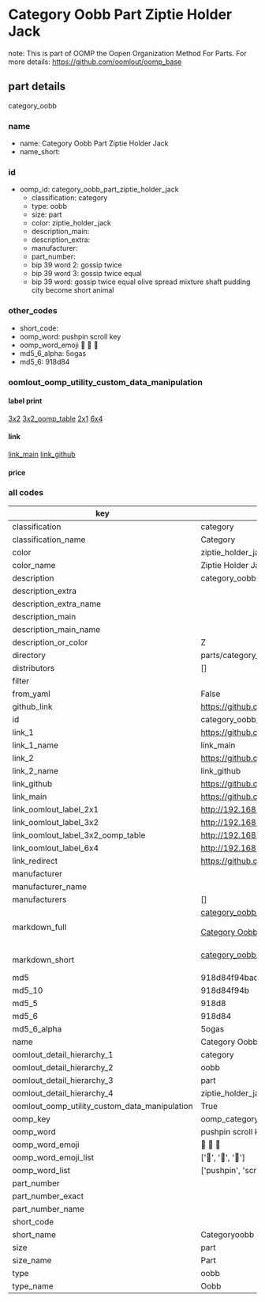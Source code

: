# Category Oobb Part Ziptie Holder Jack  

note: This is part of OOMP the Oopen Organization Method For Parts. For more details: https://github.com/oomlout/oomp_base

##  part details
  



category_oobb



### name
* name: Category Oobb Part Ziptie Holder Jack
* name_short: 
### id
* oomp_id: category_oobb_part_ziptie_holder_jack
  * classification: category
  * type: oobb
  * size: part
  * color: ziptie_holder_jack
  * description_main: 
  * description_extra: 
  * manufacturer: 
  * part_number: 
  * bip 39 word 2: gossip twice
  * bip 39 word 3: gossip twice equal
  * bip 39 word: gossip twice equal olive spread mixture shaft pudding city become short animal

### other_codes
* short_code: 
* oomp_word: pushpin scroll key
* oomp_word_emoji :pushpin: :scroll: :key:
* md5_6_alpha: 5ogas
* md5_6: 918d84






### oomlout_oomp_utility_custom_data_manipulation
#### label print
[3x2](http://192.168.1.245:1112/?label=oomp%205ogas)
[3x2_oomp_table](http://192.168.1.108:1112/?label=oomp%205ogas)
[2x1](http://192.168.1.242:1112/?label=oomp%205ogas)
[6x4](http://192.168.1.55:1112/?label=oomp%205ogas)    

#### link

[link_main](https://github.com/oomlout/oomlout_oomp_version_1_messy/tree/main/parts/category_oobb_part_ziptie_holder_jack) [link_github](https://github.com/oomlout/oomlout_oomp_version_1_messy/tree/main/parts/category_oobb_part_ziptie_holder_jack)                             

#### price







### all codes 
| key | value |  
| --- | --- |  
| classification | category |  
| classification_name | Category |  
| color | ziptie_holder_jack |  
| color_name | Ziptie Holder Jack |  
| description | category_oobb |  
| description_extra |  |  
| description_extra_name |  |  
| description_main |  |  
| description_main_name |  |  
| description_or_color | Z  |  
| directory | parts/category_oobb_part_ziptie_holder_jack |  
| distributors | [] |  
| filter |  |  
| from_yaml | False |  
| github_link | https://github.com/oomlout/oomlout_oomp_part_src/tree/main/parts/category_oobb_part_ziptie_holder_jack |  
| id | category_oobb_part_ziptie_holder_jack |  
| link_1 | https://github.com/oomlout/oomlout_oomp_version_1_messy/tree/main/parts/category_oobb_part_ziptie_holder_jack |  
| link_1_name | link_main |  
| link_2 | https://github.com/oomlout/oomlout_oomp_version_1_messy/tree/main/parts/category_oobb_part_ziptie_holder_jack |  
| link_2_name | link_github |  
| link_github | https://github.com/oomlout/oomlout_oomp_version_1_messy/tree/main/parts/category_oobb_part_ziptie_holder_jack |  
| link_main | https://github.com/oomlout/oomlout_oomp_version_1_messy/tree/main/parts/category_oobb_part_ziptie_holder_jack |  
| link_oomlout_label_2x1 | http://192.168.1.242:1112/?label=oomp%205ogas |  
| link_oomlout_label_3x2 | http://192.168.1.245:1112/?label=oomp%205ogas |  
| link_oomlout_label_3x2_oomp_table | http://192.168.1.108:1112/?label=oomp%205ogas |  
| link_oomlout_label_6x4 | http://192.168.1.55:1112/?label=oomp%205ogas |  
| link_redirect | https://github.com/oomlout/oomlout_oomp_version_1_messy/tree/main/parts/category_oobb_part_ziptie_holder_jack |  
| manufacturer |  |  
| manufacturer_name |  |  
| manufacturers | [] |  
| markdown_full | [category_oobb_part_ziptie_holder_jack](none)<br>[](none)<br>[Category Oobb Part Ziptie Holder Jack](none)<br><br> |  
| markdown_short | [category_oobb_part_ziptie_holder_jack](none)<br><br> |  
| md5 | 918d84f94bad389e396989a2983ad327 |  
| md5_10 | 918d84f94b |  
| md5_5 | 918d8 |  
| md5_6 | 918d84 |  
| md5_6_alpha | 5ogas |  
| name | Category Oobb Part Ziptie Holder Jack |  
| oomlout_detail_hierarchy_1 | category |  
| oomlout_detail_hierarchy_2 | oobb |  
| oomlout_detail_hierarchy_3 | part |  
| oomlout_detail_hierarchy_4 | ziptie_holder_jack |  
| oomlout_oomp_utility_custom_data_manipulation | True |  
| oomp_key | oomp_category_oobb_part_ziptie_holder_jack |  
| oomp_word | pushpin scroll key |  
| oomp_word_emoji | :pushpin: :scroll: :key: |  
| oomp_word_emoji_list | [':pushpin:', ':scroll:', ':key:'] |  
| oomp_word_list | ['pushpin', 'scroll', 'key'] |  
| part_number |  |  
| part_number_exact |  |  
| part_number_name |  |  
| short_code |  |  
| short_name | Categoryoobb |  
| size | part |  
| size_name | Part |  
| type | oobb |  
| type_name | Oobb |  
